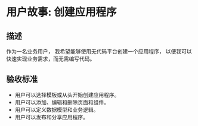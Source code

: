 # 用户故事: 创建应用程序

## 描述

作为一名业务用户，
我希望能够使用无代码平台创建一个应用程序，
以便我可以快速实现业务需求，而无需编写代码。

## 验收标准

- 用户可以选择模板或从头开始创建应用程序。
- 用户可以添加、编辑和删除页面和组件。
- 用户可以定义数据模型和业务逻辑。
- 用户可以发布和分享应用程序。
